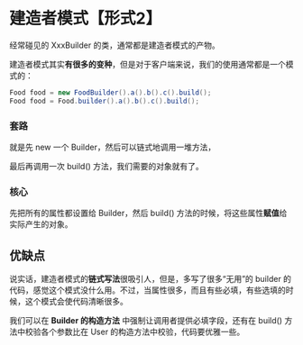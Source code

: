 # 建造者模式【形式2】

经常碰见的 XxxBuilder 的类，通常都是建造者模式的产物。

建造者模式其实**有很多的变种**，但是对于客户端来说，我们的使用通常都是一个模式的：

```csharp
Food food = new FoodBuilder().a().b().c().build();
Food food = Food.builder().a().b().c().build();
```

### 套路

就是先 new 一个 Builder，然后可以链式地调用一堆方法，

最后再调用一次 build() 方法，我们需要的对象就有了。

### 核心

先把所有的属性都设置给 Builder，然后 build() 方法的时候，将这些属性**赋值**给实际产生的对象。

## 优缺点

说实话，建造者模式的**链式写法**很吸引人，但是，多写了很多“无用”的 builder 的代码，感觉这个模式没什么用。不过，当属性很多，而且有些必填，有些选填的时候，这个模式会使代码清晰很多。

我们可以在 **Builder 的构造方法** 中强制让调用者提供必填字段，还有在 build() 方法中校验各个参数比在 User 的构造方法中校验，代码要优雅一些。